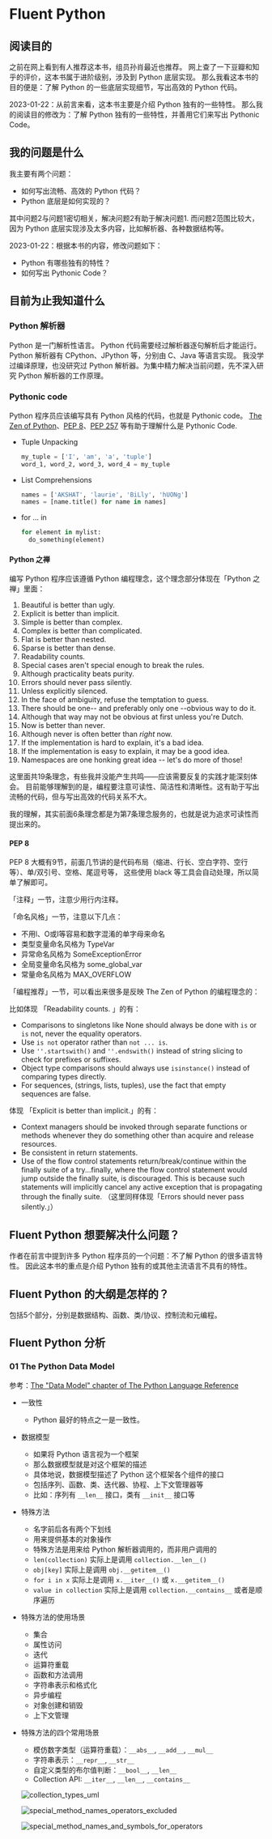 # Fluent Python

## 阅读目的

之前在网上看到有人推荐这本书，组员孙肖最近也推荐。
网上查了一下豆瓣和知乎的评价，这本书属于进阶级别，涉及到 Python 底层实现。
那么我看这本书的目的便是：了解 Python 的一些底层实现细节，写出高效的 Python 代码。

2023-01-22：从前言来看，这本书主要是介绍 Python 独有的一些特性。
那么我的阅读目的修改为：了解 Python 独有的一些特性，并善用它们来写出 Pythonic Code。

## 我的问题是什么

我主要有两个问题：

- 如何写出流畅、高效的 Python 代码？
- Python 底层是如何实现的？

其中问题2与问题1密切相关，解决问题2有助于解决问题1.
而问题2范围比较大，因为 Python 底层实现涉及太多内容，比如解析器、各种数据结构等。

2023-01-22：根据本书的内容，修改问题如下：

- Python 有哪些独有的特性？
- 如何写出 Pythonic Code？

## 目前为止我知道什么

### Python 解析器

Python 是一门解析性语言。
Python 代码需要经过解析器逐句解析后才能运行。
Python 解析器有 CPython、JPython 等，分别由 C、Java 等语言实现。
我没学过编译原理，也没研究过 Python 解析器。为集中精力解决当前问题，先不深入研究 Python 解析器的工作原理。

### Pythonic code

Python 程序员应该编写具有 Python 风格的代码，也就是 Pythonic code。
[The Zen of Python][1]、[PEP 8][2]、[PEP 257][3] 等有助于理解什么是 Pythonic Code.

- Tuple Unpacking

  ```python
  my_tuple = ['I', 'am', 'a', 'tuple']
  word_1, word_2, word_3, word_4 = my_tuple
  ```

- List Comprehensions

  ```python
  names = ['AKSHAT', 'laurie', 'BiLly', 'hUONg']
  names = [name.title() for name in names]
  ```

- for ... in

  ```python
  for element in mylist:
    do_something(element)
  ```

#### Python 之禅

编写 Python 程序应该遵循 Python 编程理念，这个理念部分体现在「Python 之禅」里面：

1. Beautiful is better than ugly.
2. Explicit is better than implicit.
3. Simple is better than complex.
4. Complex is better than complicated.
5. Flat is better than nested.
6. Sparse is better than dense.
7. Readability counts.
8. Special cases aren't special enough to break the rules.
9. Although practicality beats purity.
10. Errors should never pass silently.
11. Unless explicitly silenced.
12. In the face of ambiguity, refuse the temptation to guess.
13. There should be one-- and preferably only one --obvious way to do it.
14. Although that way may not be obvious at first unless you're Dutch.
15. Now is better than never.
16. Although never is often better than *right* now.
17. If the implementation is hard to explain, it's a bad idea.
18. If the implementation is easy to explain, it may be a good idea.
19. Namespaces are one honking great idea -- let's do more of those!

这里面共19条理念，有些我并没能产生共鸣——应该需要反复的实践才能深刻体会。
目前能够理解到的是，编程要注意可读性、简洁性和清晰性。这有助于写出流畅的代码，但与写出高效的代码关系不大。

我的理解，其实前面6条理念都是为第7条理念服务的，也就是说为追求可读性而提出来的。

#### PEP 8

PEP 8 大概有9节，前面几节讲的是代码布局（缩进、行长、空白字符、空行等）、单/双引号、空格、尾逗号等，
这些使用 black 等工具会自动处理，所以简单了解即可。

「注释」一节，注意少用行内注释。

「命名风格」一节，注意以下几点：

- 不用l、O或I等容易和数字混淆的单字母来命名
- 类型变量命名风格为 TypeVar
- 异常命名风格为 SomeExceptionError
- 全局变量命名风格为 some_global_var
- 常量命名风格为 MAX_OVERFLOW

「编程推荐」一节，可以看出来很多是反映 The Zen of Python 的编程理念的：

比如体现 「Readability counts. 」的有：

- Comparisons to singletons like None should always be done with `is` or `is` not, never the equality operators.
- Use `is not` operator rather than `not ... is`.
- Use `''.startswith()` and `''.endswith()` instead of string slicing to check for prefixes or suffixes.
- Object type comparisons should always use `isinstance()` instead of comparing types directly.
- For sequences, (strings, lists, tuples), use the fact that empty sequences are false.

体现 「Explicit is better than implicit.」的有：

- Context managers should be invoked through separate functions or methods whenever they do something other than acquire and release resources.
- Be consistent in return statements.
- Use of the flow control statements return/break/continue within the finally suite of a try...finally,
  where the flow control statement would jump outside the finally suite, is discouraged.
  This is because such statements will implicitly cancel any active exception that is propagating through the finally suite.
  （这里同样体现「Errors should never pass silently.」）

## Fluent Python 想要解决什么问题？

作者在前言中提到许多 Python 程序员的一个问题：不了解 Python 的很多语言特性。
因此这本书的重点是介绍 Python 独有的或其他主流语言不具有的特性。

## Fluent Python 的大纲是怎样的？

包括5个部分，分别是数据结构、函数、类/协议、控制流和元编程。

## Fluent Python 分析

### 01 The Python Data Model

参考：[The "Data Model" chapter of The Python Language Reference][3]

- 一致性
  - Python 最好的特点之一是一致性。

- 数据模型
  - 如果将 Python 语言视为一个框架
  - 那么数据模型就是对这个框架的描述
  - 具体地说，数据模型描述了 Python 这个框架各个组件的接口
  - 包括序列、函数、类、迭代器、协程、上下文管理器等
  - 比如：序列有 `__len__` 接口，类有 `__init__` 接口等

- 特殊方法
  - 名字前后各有两个下划线
  - 用来提供基本的对象操作
  - 特殊方法是用来给 Python 解析器调用的，而非用户调用的
  - `len(collection)` 实际上是调用 `collection.__len__()`
  - `obj[key]` 实际上是调用 `obj.__getitem__()`
  - `for i in x` 实际上是调用 `x.__iter__()` 或 `x.__getitem__()`
  - `value in collection` 实际上是调用 `collection.__contains__` 或者是顺序遍历

- 特殊方法的使用场景
  - 集合
  - 属性访问
  - 迭代
  - 运算符重载
  - 函数和方法调用
  - 字符串表示和格式化
  - 异步编程
  - 对象创建和销毁
  - 上下文管理

- 特殊方法的四个常用场景
  - 模仿数字类型（运算符重载）：`__abs__`, `__add__`, `__mul__`
  - 字符串表示：`__repr__`, `__str__`
  - 自定义类型的布尔值判断：`__bool__`, `__len__`
  - Collection API: `__iter__`, `__len__`, `__contains__`

  ![collection_types_uml](images/collection_types_uml.jpg)

  ![special_method_names_operators_excluded](images/special_method_names_operators_excluded.jpg)

  ![special_method_names_and_symbols_for_operators](images/special_method_names_and_symbols_for_operators.jpg)

  [1]: https://legacy.python.org/dev/peps/pep-0020/
  [2]: https://peps.python.org/pep-0008/
  [3]: https://docs.python.org/3/reference/datamodel.html
